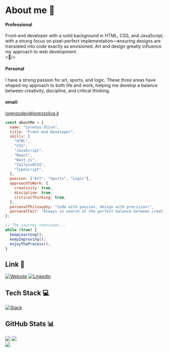 # About me 🌌
#### Professional
Front-end developer with a solid background in HTML, CSS, and JavaScript, with a strong focus on pixel-perfect implementation—ensuring designs are translated into code exactly as envisioned. Art and design greatly influence my approach to web development. <br/>
<🎨/> 
#### Personal
I have a strong passion for art, sports, and logic. These three areas have shaped my approach to both life and work, helping me develop a balance between creativity, discipline, and critical thinking.

#### email:
lorenzodev@lorenzoliva.it

```javascript
const aboutMe = {
  name: "Lorenzo Oliva",
  title: "Front-end Developer",
  skills: [
    "HTML",
    "CSS",
    "JavaScript",
    "React",
    "Next.js",
    "TailwindCSS",
    "TypeScript",
  ],
  passion: ["Art", "Sports", "Logic"],
  approachToWork: {
    creativity: true,
    discipline: true,
    criticalThinking: true,
  },
  personalPhilosophy: "Code with passion, design with precision!",
  personalFact: "Always in search of the perfect balance between creativity and logic.",
};

// The journey continues...
while (true) {
  keepLearning();
  keepImproving();
  enjoyTheProcess();
}

```

## Link 🔗
[![Website](https://img.shields.io/badge/Lorenzoliva-Visit-blue?logo=google-chrome)](https://www.lorenzoliva.it) 
[![LinkedIn](https://img.shields.io/badge/LinkedIn-%230077B5.svg?logo=linkedin&logoColor=white)](https://www.linkedin.com/in/lorenzoliva/)

## Tech Stack 💻

[![Stack](https://skillicons.dev/icons?i=nextjs,sass,typescript,tailwind,react,javascript,css,html,github,vercel,photoshop)](https://skillicons.dev)

## GitHub Stats 📊
![](https://github-readme-stats.vercel.app/api?username=Lorenzolivacode&theme=dark&hide_border=false&include_all_commits=false&count_private=false)
![](https://github-readme-streak-stats.herokuapp.com/?user=Lorenzolivacode&theme=dark&hide_border=false)<br/>
![](https://github-readme-stats.vercel.app/api/top-langs/?username=Lorenzolivacode&theme=dark&hide_border=false&include_all_commits=false&count_private=false&layout=compact)

<!--
**Lorenzolivacode/Lorenzolivacode** is a ✨ _special_ ✨ repository because its `README.md` (this file) appears on your GitHub profile.

Here are some ideas to get you started:

- 🔭 I’m currently working on ...
- 🌱 I’m currently learning ...
- 👯 I’m looking to collaborate on ...
- 🤔 I’m looking for help with ...
- 💬 Ask me about ...
- 📫 How to reach me: ...
- 😄 Pronouns: ...
- ⚡ Fun fact: ...
-->
